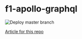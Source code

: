 # f1-apollo-graphql

![Deploy master branch](https://github.com/jaeyow/f1-apollo-graphql/workflows/Deploy%20master%20branch/badge.svg)

[Article for this repo](https://fullstackdeveloper.tips/6-steps-to-your-first-graphql-server/#)
